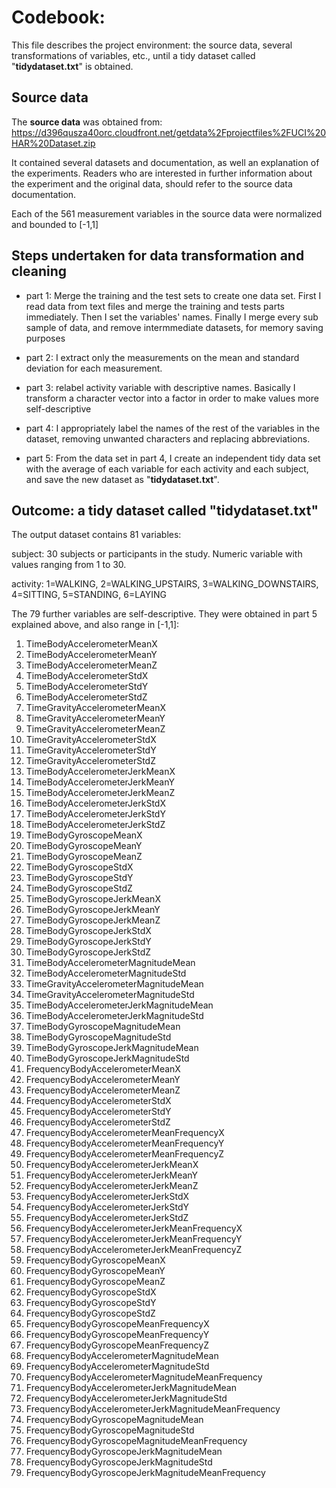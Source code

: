 # Codebook:

This file describes the project environment: the source data, several transformations of variables, etc., until a tidy dataset called "**tidydataset.txt**" is obtained.

## Source data

The **source data** was obtained from: https://d396qusza40orc.cloudfront.net/getdata%2Fprojectfiles%2FUCI%20HAR%20Dataset.zip

It contained several datasets and documentation, as well an explanation of the experiments. Readers who are interested in further information about the experiment and the original data, should refer to the source data documentation.

Each of the 561 measurement variables in the source data were normalized and bounded to [-1,1]



## Steps undertaken for data transformation and cleaning


* part 1: Merge the training and the test sets to create one data set. First I read data from text files and merge the training and tests parts immediately. Then I set the variables' names. Finally I merge every sub sample of data, and remove intermmediate datasets, for memory saving purposes
        

* part 2: I extract only the measurements on the mean and standard deviation for each measurement.

* part 3: relabel activity variable with descriptive names. Basically I transform a character vector into a factor in order to make values more self-descriptive
        
* part 4: I appropriately label the names of the rest of the variables in the dataset, removing unwanted characters and replacing abbreviations.        

* part 5: From the data set in part 4, I create an independent tidy data set with the average of each variable for each activity and each subject, and save the new dataset as "**tidydataset.txt**".


## Outcome: a tidy dataset called "**tidydataset.txt**"

The output dataset contains 81 variables:

subject: 30 subjects or participants in the study. Numeric variable with values ranging from 1 to 30.
activity: 1=WALKING, 2=WALKING_UPSTAIRS, 3=WALKING_DOWNSTAIRS, 4=SITTING, 5=STANDING, 6=LAYING

The 79 further variables are self-descriptive. They were obtained in part 5 explained above, and also range in [-1,1]:
1. TimeBodyAccelerometerMeanX2. TimeBodyAccelerometerMeanY3. TimeBodyAccelerometerMeanZ4. TimeBodyAccelerometerStdX5. TimeBodyAccelerometerStdY6. TimeBodyAccelerometerStdZ7. TimeGravityAccelerometerMeanX8. TimeGravityAccelerometerMeanY9. TimeGravityAccelerometerMeanZ10. TimeGravityAccelerometerStdX11. TimeGravityAccelerometerStdY12. TimeGravityAccelerometerStdZ13. TimeBodyAccelerometerJerkMeanX14. TimeBodyAccelerometerJerkMeanY15. TimeBodyAccelerometerJerkMeanZ16. TimeBodyAccelerometerJerkStdX17. TimeBodyAccelerometerJerkStdY18. TimeBodyAccelerometerJerkStdZ19. TimeBodyGyroscopeMeanX20. TimeBodyGyroscopeMeanY21. TimeBodyGyroscopeMeanZ22. TimeBodyGyroscopeStdX23. TimeBodyGyroscopeStdY24. TimeBodyGyroscopeStdZ25. TimeBodyGyroscopeJerkMeanX26. TimeBodyGyroscopeJerkMeanY27. TimeBodyGyroscopeJerkMeanZ28. TimeBodyGyroscopeJerkStdX29. TimeBodyGyroscopeJerkStdY30. TimeBodyGyroscopeJerkStdZ31. TimeBodyAccelerometerMagnitudeMean32. TimeBodyAccelerometerMagnitudeStd33. TimeGravityAccelerometerMagnitudeMean34. TimeGravityAccelerometerMagnitudeStd35. TimeBodyAccelerometerJerkMagnitudeMean36. TimeBodyAccelerometerJerkMagnitudeStd37. TimeBodyGyroscopeMagnitudeMean38. TimeBodyGyroscopeMagnitudeStd39. TimeBodyGyroscopeJerkMagnitudeMean40. TimeBodyGyroscopeJerkMagnitudeStd41. FrequencyBodyAccelerometerMeanX42. FrequencyBodyAccelerometerMeanY43. FrequencyBodyAccelerometerMeanZ44. FrequencyBodyAccelerometerStdX45. FrequencyBodyAccelerometerStdY46. FrequencyBodyAccelerometerStdZ47. FrequencyBodyAccelerometerMeanFrequencyX48. FrequencyBodyAccelerometerMeanFrequencyY49. FrequencyBodyAccelerometerMeanFrequencyZ50. FrequencyBodyAccelerometerJerkMeanX51. FrequencyBodyAccelerometerJerkMeanY52. FrequencyBodyAccelerometerJerkMeanZ53. FrequencyBodyAccelerometerJerkStdX54. FrequencyBodyAccelerometerJerkStdY55. FrequencyBodyAccelerometerJerkStdZ56. FrequencyBodyAccelerometerJerkMeanFrequencyX57. FrequencyBodyAccelerometerJerkMeanFrequencyY58. FrequencyBodyAccelerometerJerkMeanFrequencyZ59. FrequencyBodyGyroscopeMeanX60. FrequencyBodyGyroscopeMeanY61. FrequencyBodyGyroscopeMeanZ62. FrequencyBodyGyroscopeStdX63. FrequencyBodyGyroscopeStdY64. FrequencyBodyGyroscopeStdZ65. FrequencyBodyGyroscopeMeanFrequencyX66. FrequencyBodyGyroscopeMeanFrequencyY67. FrequencyBodyGyroscopeMeanFrequencyZ68. FrequencyBodyAccelerometerMagnitudeMean69. FrequencyBodyAccelerometerMagnitudeStd70. FrequencyBodyAccelerometerMagnitudeMeanFrequency71. FrequencyBodyAccelerometerJerkMagnitudeMean72. FrequencyBodyAccelerometerJerkMagnitudeStd73. FrequencyBodyAccelerometerJerkMagnitudeMeanFrequency74. FrequencyBodyGyroscopeMagnitudeMean75. FrequencyBodyGyroscopeMagnitudeStd76. FrequencyBodyGyroscopeMagnitudeMeanFrequency77. FrequencyBodyGyroscopeJerkMagnitudeMean78. FrequencyBodyGyroscopeJerkMagnitudeStd79. FrequencyBodyGyroscopeJerkMagnitudeMeanFrequency